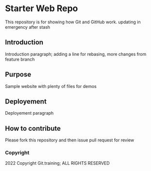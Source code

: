 # Starter Web Repo

This repository is for showing how Git and GitHub work. updating in emergency after stash

## Introduction

Introduction paragraph; adding a line for rebasing, more changes from feature branch


## Purpose

Sample website with plenty of files for demos

## Deployement

Deployement paragraph

## How to contribute

Please fork this repository and then issue pull request for review

### Copyright

2022 Copyright Git.training; ALL RIGHTS RESERVED